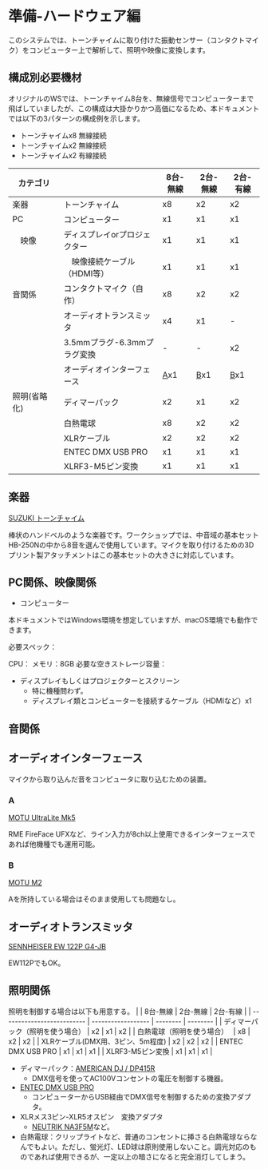 # 準備-ハードウェア編

このシステムでは、トーンチャイムに取り付けた振動センサー（コンタクトマイク）をコンピューター上で解析して、照明や映像に変換します。

## 構成別必要機材

オリジナルのWSでは、トーンチャイム8台を、無線信号でコンピューターまで飛ばしていましたが、この構成は大掛かりかつ高価になるため、本ドキュメントでは以下の3パターンの構成例を示します。

- トーンチャイムx8 無線接続
- トーンチャイムx2 無線接続
- トーンチャイムx2 有線接続

|  カテゴリ   |                            | 8台-無線           | 2台-無線 | 2台-有線 | 
| -------- | -------------------------- | ------------------ | -------- | -------- | 
| 楽器　    | トーンチャイム                | x8                 | x2       | x2      | 
| PC       | コンピューター                | x1                 |x1        | x1      |
|　映像　   | ディスプレイorプロジェクター    | x1                 | x1       | x1      |
|  　　　   |　映像接続ケーブル（HDMI等）　 　| x1                 | x1       | x1      |
| 音関係    | コンタクトマイク（自作）      | x8                 | x2       | x2       | 
| 　　　    | オーディオトランスミッタ      | x4                 | x1       | -        | 
|          | 3.5mmプラグ-6.3mmプラグ変換   | -                 | -        | x2       |
| 　　　    | オーディオインターフェース      | [A](#A)x1         | [B](#B)x1 | [B](#B)x1|
|照明(省略化)| ディマーパック           | x2                 | x1       |  x2     |
| 　　　　　 | 白熱電球              　    |  x8                 | x2       | x2      |
| 　　　　　 | XLRケーブル                 | x2               | x2       | x2     |
| 　　　　　 | ENTEC DMX USB PRO          |  x1                | x1        | x1      |
| 　　　　　 | XLRF3-M5ピン変換            |  x1                | x1        | x1      |

## 楽器

[SUZUKI トーンチャイム](https://www.suzuki-music.co.jp/products/36403/)

棒状のハンドベルのような楽器です。ワークショップでは、中音域の基本セットHB-250Nの中から8音を選んで使用しています。マイクを取り付けるための3Dプリント製アタッチメントはこの基本セットの大きさに対応しています。

## PC関係、映像関係

- コンピューター

本ドキュメントではWindows環境を想定していますが、macOS環境でも動作できます。

必要スペック：

CPU：
メモリ：8GB
必要な空きストレージ容量：

- ディスプレイもしくはプロジェクターとスクリーン
  - 特に機種問わず。
  - ディスプレイ類とコンピューターを接続するケーブル（HDMIなど）x1

## 音関係

## オーディオインターフェース

マイクから取り込んだ音をコンピュータに取り込むための装置。

### A

[MOTU UltraLite Mk5](https://www.soundhouse.co.jp/products/detail/item/291119/)

RME FireFace UFXなど、ライン入力が8ch以上使用できるインターフェースであれば他機種でも運用可能。

### B

[MOTU M2](https://www.soundhouse.co.jp/products/detail/item/269730/)

Aを所持している場合はそのまま使用しても問題なし。

## オーディオトランスミッタ

[SENNHEISER EW 122P G4-JB](https://www.soundhouse.co.jp/products/detail/item/254766/)

EW112PでもOK。

## 照明関係

照明を制御する場合は以下も用意する。
|                            | 8台-無線           | 2台-無線 | 2台-有線 | 
| -------------------------- | ------------------ | -------- | -------- | 
| ディマーパック（照明を使う場合） | x2                 | x1       |  x2     |
| 白熱電球（照明を使う場合）　    |  x8                 | x2       | x2      |
| XLRケーブル(DMX用、3ピン、5m程度) | x2                  | x2       | x2     |
| ENTEC DMX USB PRO          |  x1                | x1        | x1      |
| XLRF3-M5ピン変換            |  x1                | x1        | x1      |
 
- ディマーパック：[AMERICAN DJ / DP415R](https://www.soundhouse.co.jp/products/detail/item/252223/)
    - DMX信号を使ってAC100Vコンセントの電圧を制御する機器。
- [ENTEC DMX USB PRO](https://www.enttec.com/product/dmx-usb-interfaces/dmx-usb-pro-professional-1u-usb-to-dmx512-converter/)
    - コンピューターからUSB経由でDMX信号を制御するための変換アダプタ。
- XLRメス3ピン-XLR5オスピン　変換アダプタ
    - [NEUTRIK NA3F5M](https://www.soundhouse.co.jp/products/detail/item/236711/)など。
- 白熱電球：クリップライトなど、普通のコンセントに挿さる白熱電球ならなんでもよい。ただし、蛍光灯、LED球は原則使用しないこと。調光対応のものであれば使用できるが、一定以上の暗さになると完全消灯してしまう。